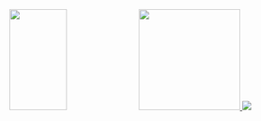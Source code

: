 
 <a href="https://github.com/thaistrindad">
 
 <img height="180em" src="https://github-readme-stats.vercel.app/api?username=thaistrindad&show_icons=true&theme=radical"/>
 <img height="180em" width='45%'align='left'src="https://github-readme-stats.vercel.app/api/top-langs/?username=thaistrindad&layout=compact&theme=radical"/>
 <img heigth='180em' src= 'http://github-readme-streak-stats.herokuapp.com?user=thaistrindad&theme=radical&border_radius=4.2&locale=pt-         br&date_format=j%20M%5B%20Y%5D'/>
 
